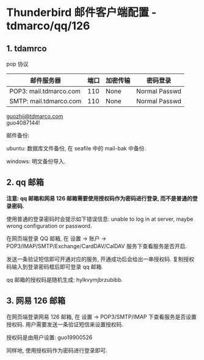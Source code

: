 # Thunderbird 邮件客户端配置 - tdmarco/qq/126  

## 1. tdamrco  

pop 协议  

|邮件服务器|端口|加密传输|密码登录|
|---|----|---|---|
|POP3: mail.tdmarco.com|  110  |None       |Normal Passwd|
|SMTP: mail.tdmarco.com|  110  |None       |Normal Passwd|

guozhij@tdmarco.com  
guo4087144!  


邮件备份:  

ubuntu: 数据库文件备份, 在 seafile 中的 mail-bak 中备份.   

windows: 明文备份导入.  

## 2. qq 邮箱  

**注意: qq 邮箱和网易 126 邮箱需要使用授权码作为密码进行登录, 而不是普通的登录密码.**  

使用普通的登录密码时会提示如下错误信息: unable to log in at server, maybe wrong configuration or password.  

在网页端登录 QQ 邮箱, 在 设置 -> 账户 -> POP3/IMAP/SMTP/Exchange/CardDAV/CalDAV 服务下查看服务是否开启.  

发送一条验证短信即可开通对应的服务, 开通成功后会给出一串授权码. 复制授权码输入到登录密码框后即可登录  qq 邮箱.  

qq 邮箱的授权码是随机生成: hylkvymjbrzubibb.  

## 3. 网易 126 邮箱  

在网页端登录网易 126 邮箱, 在 设置 -> POP3/SMTP/IMAP 下查看服务是否设置授权码. 用户需要发送一条验证短信来设置授权码.    

授权码是由用户设置: guo19900526  

同样地, 使用授权码作为密码进行登录即可.  



